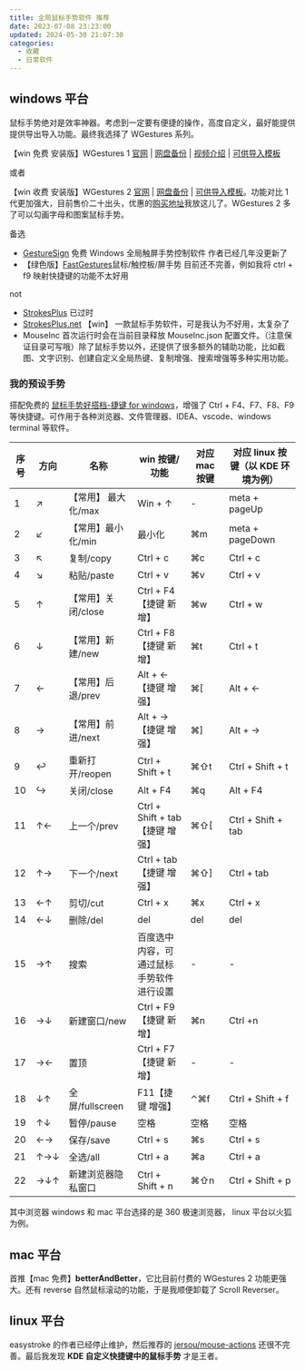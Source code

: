 ```yaml
---
title: 全局鼠标手势软件 推荐
date: 2023-07-08 23:23:00
updated: 2024-05-30 21:07:30
categories:
  - 收藏
  - 日常软件
---
```


## windows 平台

鼠标手势绝对是效率神器。考虑到一定要有便捷的操作，高度自定义，最好能提供提供导出导入功能。最终我选择了 WGestures 系列。

【win 免费 安装版】WGestures 1 [官网](https://www.yingdev.com/projects/wgestures) | [网盘备份](https://share.feijipan.com/s/RnBCul73) | [视频介绍](https://www.bilibili.com/video/BV1xM4y1j79r/?share_source=copy_web&vd_source=54168537affc2c02555097cb26797d99) | [可供导入模板](https://atomgit.com/acc8226/jiejian/tree/main/extra/WGestures)

或者

【win 收费 安装版】WGestures 2 [官网](https://www.yingdev.com/projects/wgestures2) | [网盘备份](https://share.feijipan.com/s/wZBCum33)  | [可供导入模板](https://atomgit.com/acc8226/jiejian/tree/main/extra/WGestures)。功能对比 1 代更加强大，目前售价二十出头，优惠的[购买地址](https://store.lizhi.io/site/products/id/523?cid=46jjayiu)我放这儿了。WGestures 2 多了可以勾画字母和图案鼠标手势。

备选

* [GestureSign](https://zh.gesturesign.win/#/) 免费 Windows 全局触屏手势控制软件 作者已经几年没更新了
* 【绿色版】[FastGestures](https://fg.zhaokeli.com/)鼠标/触控板/屏手势 目前还不完善，例如我将 ctrl + f9 映射快捷键的功能不太好用

not

* [StrokesPlus](https://www.strokesplus.com/) 已过时
* [StrokesPlus.net](https://www.strokesplus.net/) 【win】 一款鼠标手势软件，可是我认为不好用，太复杂了
* MouseInc 首次运行时会在当前目录释放 MouseInc.json 配置文件。（注意保证目录可写哦）除了鼠标手势以外，还提供了很多额外的辅助功能，比如截图、文字识别、创建自定义全局热键、复制增强、搜索增强等多种实用功能。

### 我的预设手势

搭配免费的 [鼠标手势好搭档-捷键 for windows](https://atomgit.com/acc8226/jiejian/tags?tab=release)，增强了 Ctrl + F4、F7、F8、F9 等快捷键。可作用于各种浏览器、文件管理器、IDEA、vscode、windows terminal 等软件。

| 序号 | 方向 | 名称 | win 按键/功能 | 对应 mac 按键 | 对应 linux 按键（以 KDE 环境为例） |
| ----  | ---- | ---- | ---- | ---- | ---- |
| 1 | ↗︎ |【常用】 最大化/max | Win + ↑ | - | meta + pageUp |
| 2 | ↙︎ |【常用】最小化/min | 最小化 | ⌘m | meta + pageDown |
| 3 | ↖︎ | 复制/copy | Ctrl + c | ⌘c | Ctrl + c |
| 4 | ↘︎ | 粘贴/paste | Ctrl + v | ⌘v | Ctrl + v |
| 5 | ↑ |【常用】关闭/close| Ctrl + F4【捷键 新增】| ⌘w | Ctrl + w |
| 6 | ↓ |【常用】新建/new | Ctrl + F8【捷键 新增】| ⌘t | Ctrl + t |
| 7 | ← |【常用】后退/prev | Alt + ← 【捷键 增强】| ⌘[ | Alt + ← |
| 8 | → |【常用】前进/next | Alt + → 【捷键 增强】| ⌘] | Alt + → |
| 9 | ↩ | 重新打开/reopen | Ctrl + Shift + t | ⌘⇧t | Ctrl + Shift + t |
| 10 | ↪ | 关闭/close | Alt + F4 | ⌘q | Alt + F4 |
| 11 | ↑← | 上一个/prev | Ctrl + Shift + tab【捷键 增强】| ⌘⇧[ | Ctrl + Shift + tab |
| 12 | ↑→ | 下一个/next | Ctrl + tab【捷键 增强】| ⌘⇧] | Ctrl + tab |
| 13 | ←↑ | 剪切/cut | Ctrl + x | ⌘x | Ctrl + x |
| 14 | ←↓ | 删除/del | del | del | del |
| 15 | →↑ | 搜索 | 百度选中内容，可通过鼠标手势软件进行设置 | - | - |
| 16 | →↓ | 新建窗口/new | Ctrl + F9【捷键 新增】| ⌘n | Ctrl +n |
| 17 | →← | 置顶 | Ctrl + F7【捷键 新增】| - | - |
| 18 | ↓↑ | 全屏/fullscreen | F11【捷键 增强】| ⌃⌘f | Ctrl + Shift + f |
| 19 | ↑↓ | 暂停/pause | 空格 | 空格 | 空格 |
| 20 | ←→ | 保存/save | Ctrl + s | ⌘s | Ctrl + s |
| 21 | ↑→↓ | 全选/all | Ctrl + a | ⌘a | Ctrl + a |
| 22 | →↓↑ | 新建浏览器隐私窗口 | Ctrl + Shift + n | ⌘⇧n | Ctrl + Shift + p |

其中浏览器 windows 和 mac 平台选择的是 360 极速浏览器， linux 平台以火狐为例。

## mac 平台

首推【mac 免费】**betterAndBetter**，它比目前付费的 WGestures 2 功能更强大。还有 reverse 自然鼠标滚动的功能，于是我顺便卸载了 Scroll Reverser。

## linux 平台

easystroke 的作者已经停止维护，然后推荐的 [jersou/mouse-actions](https://github.com/jersou/mouse-actions) 还很不完善。最后我发现 **KDE 自定义快捷键中的鼠标手势** 才是王者。
